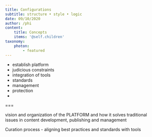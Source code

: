 ```yaml
---
title: Configurations 
subtitle: structure • style • logic
date: 09/10/2020
author: /phi
content:
    title: Concepts
    items: '@self.children'
taxonomy:
    photon: 
        - featured
---
```


- establish platform
- judicious constraints
- integration of tools
- standards
- management
- protection
-
===


vision and organization of the PLATFORM and how it solves traditional issues in content development, publishing and management

Curation process - aligning best practices and standards with tools
